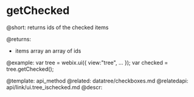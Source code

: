 getChecked
=============

@short:
	returns ids of the checked items


@returns:
- items		array		an array of ids 	

@example:
var tree = webix.ui({
	view:"tree",
  	...
});
var checked = tree.getChecked();

@template:	api_method
@related:
	datatree/checkboxes.md
@relatedapi:
	api/link/ui.tree_ischecked.md
@descr:


